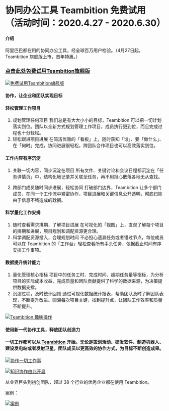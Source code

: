# 协同办公工具 Teambition 免费试用 （活动时间：2020.4.27 - 2020.6.30）

#### 介绍

阿里巴巴都在用的协同办公工具，经全球百万用户检验。（4月27日起，Teambition 旗舰版上市，首年特惠。）


### <a href="https://ac.aliyun.com/promotion/teambition/20200204?source=5176.11533457&userCode=xbifxhv7&type=copy" title="Teambition 免费试用" target="_blank">点击此处免费试用Teambition旗舰版


![免费试用Teambition旗舰版](https://images.gitee.com/uploads/images/2020/0512/213220_fb49df80_7556849.png "免费试用Teambition旗舰版")

</a>


#### 协作，让企业和团队实现目标



#### 轻松管理工作项目

1.  规划管理任何项目
我们总是有大大小小的目标，Teambition 可以把一切计划落实到位。团队以全新方式规划管理工作项目，成员执行更到位，而且完成过程也十分轻松。
2.  轻松跟进项目进展
在简洁优雅的「看板」上，随时获知「谁」、要「做什么」、在「何时」完成，协同进展很轻松，跨团队合作项目也可以高效落实到位。


#### 工作内容有序沉淀
1.  关联一切内容，同步沉淀在项目
所有文件、关键讨论和会议日程都沉淀在「任务详情页」中，结构化地记录并关联至任务，再不用担心散落各地无从查找。

2.  跨部门成员随时同步进展，轻松协同
打破部门边界，Teambition 让多个部门成员，在同一个工作流中紧密协作，项目进展和关键信息公开透明，彻底扫除由于信息不畅造成的耽搁。



#### 科学量化工作安排

1.  随时查看需求排期，了解项目进展
在可视化的「视图」上，直观了解每个项目的排期和进展，项目规划和调配资源更合理。
2.  科学调配资源投入，合理规划时间
不必担心遗漏任务或者错过节点，每位成员可以在 Teambition 的「工作台」轻松查看所有手头任务，依据截止时间有序安排工作事项。




#### 数据提升统计能力

1.  量化管理核心指标
项目中的任务工时、完成时间、超期任务量等指标，为分析项目的实际成本收益、完成质量和团队贡献提供了科学的数据来源，为决策提供数据支撑。
2.  沉淀过程，及时统计回顾
通过可视化数据统计报表，帮助团队及时了解团队表现，不断提升改进。回溯每次项目关键，找到提升点，让团队工作效率和质量不断提升。



<a href="https://ac.aliyun.com/promotion/teambition/20200204?source=5176.11533457&userCode=xbifxhv7&type=copy" title="Teambition 趣味操作" target="_blank">

![Teambition 趣味操作](https://images.gitee.com/uploads/images/2020/0512/213333_ff78f47c_7556849.jpeg "Teambition 趣味操作")

</a>



####  使用新一代协作工具，释放团队创造力


####  一切工作都可以从 [Teambition](https://ac.aliyun.com/promotion/teambition/20200204?source=5176.11533457&userCode=xbifxhv7&type=copy) 开始。无论是策划活动、研发软件、制造机器人、建设发电站或者发射卫星，团队成员以更高效的协作方式，为目标不断创造成果。

<a href="https://ac.aliyun.com/promotion/teambition/20200204?source=5176.11533457&userCode=xbifxhv7&type=copy" title="协作一切工作事" target="_blank">

![协作一切工作事](https://images.gitee.com/uploads/images/2020/0512/212131_2fd62720_7556849.png "协作一切工作事")

</a>

<a href="https://ac.aliyun.com/promotion/teambition/20200204?source=5176.11533457&userCode=xbifxhv7&type=copy" title="知识协作由此开启" target="_blank">

![知识协作由此开启](https://images.gitee.com/uploads/images/2020/0512/212145_2bbaf023_7556849.png "知识协作由此开启")

</a>



从业界巨头到初创团队，超过 38 个行业的优秀企业都在使用 Teambition。

案例：

<a href="https://ac.aliyun.com/promotion/teambition/20200204?source=5176.11533457&userCode=xbifxhv7&type=copy" title="案例" target="_blank">

![案例](https://images.gitee.com/uploads/images/2020/0512/212503_465a904d_7556849.png "案例")

</a>

